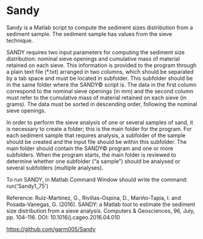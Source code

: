 # Sandy
Sandy is a Matlab script to compute the sediment sizes distribution from a sediment sample. The sediment sample has values from the sieve technique.

SANDY requires two input parameters for computing the sediment size distribution: nominal sieve openings and cumulative mass of material retained on each sieve. This information is provided to the program through a plain text file (*.txt) arranged in two columns, which should be separated by a tab space and must be located in subfolder. This subfolder should be in the same folder where the SANDY© script is. The data in the first column correspond to the nominal sieve openings (in mm) and the second column must refer to the cumulative mass of material retained on each sieve (in grams). The data must be sorted in descending order, following the nominal sieve openings. 

In order to perform the sieve analysis of one or several samples of sand, it is necessary to create a folder; this is the main folder for the program. For each sediment sample that requires analysis, a subfolder of the sample should be created and the input file should be within this subfolder. The main folder should contain the SANDY© program and one or more subfolders. When the program starts, the main folder is reviewed to determine whether one subfolder (“a sample”) should be analysed or several subfolders (multiple analyses).

To run SANDY, in Matlab Command Window should write the command: run('Sandy1_75')

Reference: Ruiz-Martinez, G., Rivillas-Ospina, D., Mariño-Tapia, I. and  Posada-Vanegas, G. (2016). SANDY: a Matlab tool to estimate the sediment size distribution from a sieve analysis. Computers & Geosciences, 96, July, pp. 104-116. DOI: 10.1016/j.cageo.2016.04.010

https://github.com/garm005/Sandy
